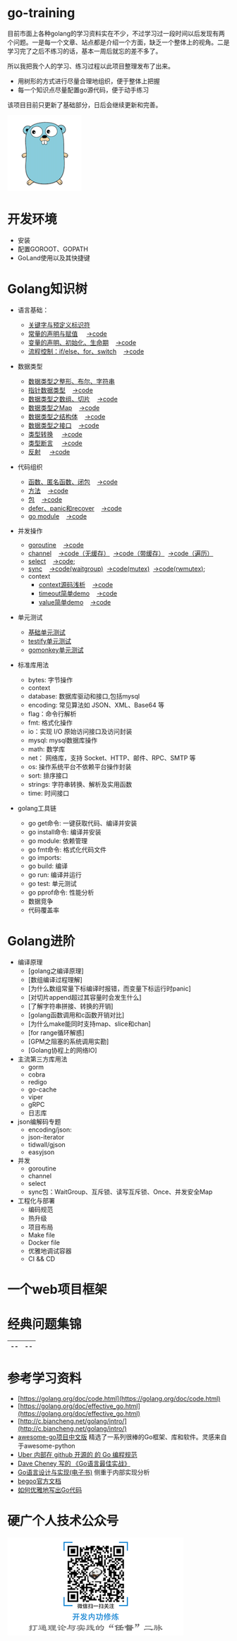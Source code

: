 # go-training
目前市面上各种golang的学习资料实在不少，不过学习过一段时间以后发现有两个问题。一是每一个文章、站点都是介绍一个方面，缺乏一个整体上的视角。二是学习完了之后不练习的话，基本一周后就忘的差不多了。

所以我把我个人的学习、练习过程以此项目整理发布了出来。
- 用树形的方式进行尽量合理地组织，便于整体上把握
- 每一个知识点尽量配置go源代码，便于动手练习

该项目目前只更新了基础部分，日后会继续更新和完善。

![avatar](imgs/golang-small.png)

# 开发环境
- 安装
- 配置GOROOT、GOPATH
- GoLand使用以及其快捷键

# Golang知识树
- 语言基础：
    - [关键字与预定义标识符](1-basic/keyword/index.md)  
    - [常量的声明与赋值](1-basic/const/index.md) &nbsp;&nbsp;&nbsp;&nbsp;[->code](1-basic/const/main.go)
    - [变量的声明、初始化、生命期](1-basic/variable/index.md)&nbsp;&nbsp;&nbsp;&nbsp;[->code](1-basic/variable/main.go)
    - [流程控制：if/else、for、switch](1-basic/flow/index.md)&nbsp;&nbsp;&nbsp;&nbsp;[->code](1-basic/flow/main.go)  
 
- 数据类型
    - [数据类型之整形、布尔、字符串](1-basic/int-bool-string/index.md)
    - [指针数据类型](1-basic/pointer/index.md)&nbsp;&nbsp;&nbsp;&nbsp;[->code]((1-basic/pointer/main.go))                                                               
    - [数据类型之数组、切片](1-basic/array/index.md)&nbsp;&nbsp;&nbsp;&nbsp;[->code](1-basic/array/main.go)
    - [数据类型之Map](1-basic/map/index.md)&nbsp;&nbsp;&nbsp;&nbsp;[->code](1-basic/map/main.go)
    - [数据类型之结构体](1-basic/struct/index.md)&nbsp;&nbsp;&nbsp;&nbsp;[->code](1-basic/struct/main.go)
    - [数据类型之接口](1-basic/interface/index.md)&nbsp;&nbsp;&nbsp;&nbsp;[->code](1-basic/interface/main.go)
    - [类型转换](1-basic/convert/index.md) &nbsp;&nbsp;&nbsp;&nbsp;[->code](1-basic/convert/main.go)
    - [类型断言](1-basic/assert/index.md) &nbsp;&nbsp;&nbsp;&nbsp;[->code](1-basic/assert/main.go)
    - [反射](1-basic/reflect/index.md) &nbsp;&nbsp;&nbsp;&nbsp;[->code](1-basic/reflect/main.go)
    
- 代码组织 
    - [函数、匿名函数、闭包](1-basic/function/index.md)&nbsp;&nbsp;&nbsp;&nbsp;[->code](1-basic/function/main.go)
    - [方法](1-basic/method/index.md)&nbsp;&nbsp;&nbsp;&nbsp;[->code](1-basic/method/main.go)
    - [包](1-basic/package/index.md)&nbsp;&nbsp;&nbsp;&nbsp;[->code](1-basic/package/main.go)  
    - [defer、panic和recover](1-basic/defer/index.md)&nbsp;&nbsp;&nbsp;&nbsp;[->code](1-basic/defer/main.go) 
    - [go module](1-basic/module/index.md)&nbsp;&nbsp;&nbsp;&nbsp;[->code](1-basic/module/main.go)  

- 并发操作
    - [goroutine](2-concurrecy/goroutine/index.md)&nbsp;&nbsp;&nbsp;&nbsp;[->code](2-concurrecy/goroutine/main.go)
    - [channel](2-concurrecy/channel/index.md)&nbsp;&nbsp;&nbsp;&nbsp;[->code（无缓存）](2-concurrecy/channel/buffer/main.go)&nbsp;&nbsp;[->code（带缓存）](2-concurrecy/channel/buffer/main.go)&nbsp;&nbsp;[->code（遍历）](2-concurrecy/channel/buffer/main.go)
    - [select](2-concurrecy/select/index.md)&nbsp;&nbsp;&nbsp;&nbsp;[->code](2-concurrecy/select/main.go);
    - [sync](2-concurrecy/sync/index.md)&nbsp;&nbsp;&nbsp;&nbsp;[->code(waitgroup)](2-concurrecy/sync/waitgroup/main.go)&nbsp;&nbsp;[->code(mutex)](2-concurrecy/sync/mutex/main.go)&nbsp;&nbsp;[->code(rwmutex)](2-concurrecy/sync/rwmutex/main.go);
    - context
        - [context源码浅析](2-concurrecy/context/mycontext/index.md)&nbsp;&nbsp;&nbsp;&nbsp;[->code](2-concurrecy/context/mycontext/main.go)
        - [timeout简单demo](2-concurrecy/context/timeout/index.md)&nbsp;&nbsp;&nbsp;&nbsp;[->code](2-concurrecy/context/timeout/main.go) 
        - [value简单demo](2-concurrecy/context/value/index.md)&nbsp;&nbsp;&nbsp;&nbsp;[->code](2-concurrecy/context/value/main.go) 

- 单元测试
    - [基础单元测试](3-unittest/basic/main_test.go)           
    - [testify单元测试](3-unittest/testify/main_test.go)    
    - [gomonkey单元测试](3-unittest/gomonkey/main_test.go)    
- 标准库用法
    - bytes: 字节操作
    - context
    - database: 数据库驱动和接口,包括mysql
    - encoding: 常见算法如 JSON、XML、Base64 等
    - flag：命令行解析
    - fmt: 格式化操作
    - io：实现 I/O 原始访问接口及访问封装
    - mysql: mysql数据库操作
    - math: 数学库
    - net： 网络库，支持 Socket、HTTP、邮件、RPC、SMTP 等
    - os: 操作系统平台不依赖平台操作封装
    - sort: 排序接口
    - strings: 字符串转换、解析及实用函数
    - time: 时间接口
- golang工具链
    - go get命令: 一键获取代码、编译并安装
    - go install命令: 编译并安装
    - go module: 依赖管理
    - go fmt命令: 格式化代码文件
    - go imports: 
    - go build: 编译
    - go run: 编译并运行
    - go test: 单元测试
    - go pprof命令: 性能分析
    - 数据竞争
    - 代码覆盖率
    
# Golang进阶
- 编译原理
    - [golang之编译原理]
    - [数组编译过程理解]
    - [为什么数组常量下标编译时报错，而变量下标运行时panic]
    - [对切片append超过其容量时会发生什么]
    - [了解字符串拼接、转换的开销]
    - [golang函数调用和c函数开销对比]
    - [为什么make能同时支持map、slice和chan]
    - [for range循环解惑]
    - [GPM之阻塞的系统调用实勘]
    - [Golang协程上的网络IO]
- 主流第三方库用法
    - gorm
    - cobra
    - redigo
    - go-cache
    - viper
    - gRPC   
    - 日志库 
- json编解码专题
    - encoding/json:
    - json-iterator
    - tidwall/gjson  
    - easyjson 
- 并发
    - goroutine
    - channel
    - select
    - sync包：WaitGroup、互斥锁、读写互斥锁、Once、并发安全Map           
- 工程化与部署
    - 编码规范
    - 热升级   
    - 项目布局
    - Make file
    - Docker file 
    - 优雅地调试容器
    - CI && CD
# 一个web项目框架

# 经典问题集锦

|--|--|
|--|--|

# 参考学习资料
- [https://golang.org/doc/code.html](https://golang.org/doc/code.html) 
- [https://golang.org/doc/effective_go.html](https://golang.org/doc/effective_go.html) 
- [http://c.biancheng.net/golang/intro/](http://c.biancheng.net/golang/intro/)
- [awesome-go项目中文版](https://github.com/yinggaozhen/awesome-go-cn)  精选了一系列很棒的Go框架、库和软件。灵感来自于awesome-python
- [Uber 内部在 github 开源的 的 Go 编程规范](https://github.com/uber-go/guide)
- [Dave Cheney 写的 《Go语言最佳实战》 ](https://dave.cheney.net/practical-go/presentations/qcon-china.html)
- [Go语言设计与实现(电子书)](https://draveness.me/golang/)  侧重于内部实现分析
- [begoo官方文档](https://beego.me/)
- [如何优雅地写出Go代码](https://draveness.me/golang-101/)


# 硬广个人技术公众号
![avatar](imgs/wechat.png)